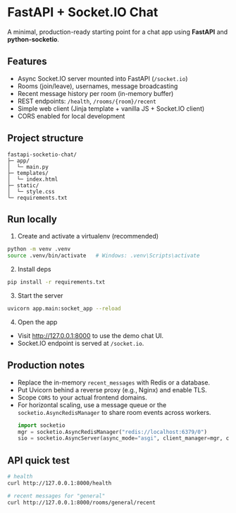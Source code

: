 # FastAPI + Socket.IO Chat

A minimal, production-ready starting point for a chat app using **FastAPI** and **python-socketio**.

## Features
- Async Socket.IO server mounted into FastAPI (`/socket.io`)
- Rooms (join/leave), usernames, message broadcasting
- Recent message history per room (in-memory buffer)
- REST endpoints: `/health`, `/rooms/{room}/recent`
- Simple web client (Jinja template + vanilla JS + Socket.IO client)
- CORS enabled for local development

## Project structure
```
fastapi-socketio-chat/
├─ app/
│  └─ main.py
├─ templates/
│  └─ index.html
├─ static/
│  └─ style.css
└─ requirements.txt
```

## Run locally

1) Create and activate a virtualenv (recommended)
```bash
python -m venv .venv
source .venv/bin/activate   # Windows: .venv\Scripts\activate
```

2) Install deps
```bash
pip install -r requirements.txt
```

3) Start the server
```bash
uvicorn app.main:socket_app --reload
```

4) Open the app
- Visit http://127.0.0.1:8000 to use the demo chat UI.
- Socket.IO endpoint is served at `/socket.io`.

## Production notes
- Replace the in-memory `recent_messages` with Redis or a database.
- Put Uvicorn behind a reverse proxy (e.g., Nginx) and enable TLS.
- Scope `CORS` to your actual frontend domains.
- For horizontal scaling, use a message queue or the `socketio.AsyncRedisManager` to share room events across workers.
  ```python
  import socketio
  mgr = socketio.AsyncRedisManager("redis://localhost:6379/0")
  sio = socketio.AsyncServer(async_mode="asgi", client_manager=mgr, cors_allowed_origins="*")
  ```

## API quick test
```bash
# health
curl http://127.0.0.1:8000/health

# recent messages for "general"
curl http://127.0.0.1:8000/rooms/general/recent
```
